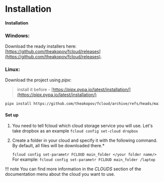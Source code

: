 # Installation
#### Installation
### Windows:
Download the ready installers here:  [https://github.com/theakopov/fcloud/releases](https://github.com/theakopov/fcloud/releases).

### Linux:
Download the project using <i>pipx</i>:
> install it before - [https://pipx.pypa.io/latest/installation/](https://pipx.pypa.io/latest/installation/)
```bash
pipx install https://github.com/theakopov/fcloud/archive/refs/heads/main.zip
```

#### Set up

1. You need to tell fcloud which cloud storage service you will use.
 Let's take dropbox as an example
    `fcloud config set-cloud dropbox`

2. Create a folder in your cloud and specify it with the following command. By default, all files will be downloaded there.*

    `fcloud config set-parametr FCLOUD main_folder </your folder name/>`<br>
For example: `fcloud config set-parametr FCLOUD main_folder /laptop`


!!! note
    You can find more information in the *CLOUDS* section of the documentation menu about the cloud you want to use.